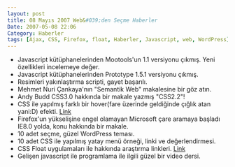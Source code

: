 ```yaml
---
layout: post
title: 08 Mayıs 2007 Web&#039;den Seçme Haberler
Date: 2007-05-08 22:06
Category: Haberler
tags: [Ajax, CSS, Firefox, float, Haberler, Javascript, web, WordPress]
---
```


-   Javascript kütüphanelerinden Mootools'un 1.1 versiyonu çıkmış. Yeni
    özellikleri incelemeye değer. 
-   Javascript kütüphanelerinden Prototype 1.5.1 versiyonu çıkmış.
-   Resimleri yakınlaştırma scripti, gayet başarılı.
-   Mehmet Nuri Çankaya'nın "Semantik Web" makalesine bir göz atın.
-   Andy Budd CSS3.0 hakkında bir makale yazmış "CSS2.2"!
-   CSS ile yapılmış farklı bir hover(fare üzerinde geldiğinde çığlık
    atan yani:D) efekti. [Link][5]
-   Firefox'un yükselişine engel olamayan Microsoft çare aramaya başladı
    IE8.0 yolda, konu hakkında bir makale.
-   10 adet seçme, güzel WordPress teması.
-   10 adet CSS ile yapılmış yatay menü örneği, linki ve
    değerlendirmesi.
-   CSS Float uygulamaları ile hakkında araştırma linkleri. [Link][9]
-   Gelişen javascript ile programlama ile ilgili güzel bir video dersi.


  [5]: http://veerle.duoh.com/blog/comments/css_hover_effect/ "Link"
  [9]: http://www.smashingmagazine.com/2007/05/01/css-float-theory-things-you-should-know/
    "Link"
